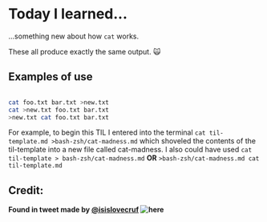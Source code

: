 # Today I learned...

...something new about how `cat` works.

These all produce exactly the same output. 🙀

## Examples of use


```sh

cat foo.txt bar.txt >new.txt
cat >new.txt foo.txt bar.txt
>new.txt cat foo.txt bar.txt
```

For example, to begin this TIL I entered into the terminal `cat til-template.md >bash-zsh/cat-madness.md` which shoveled the contents of the til-template into a new file called cat-madness. I also could have used `cat til-template > bash-zsh/cat-madness.md` **OR** `>bash-zsh/cat-madness.md cat til-template.md`


## Credit:

**Found in tweet made by [@isislovecruf](https://twitter.com/isislovecruft/) ![here](https://cl.ly/2P2q1r0K3n0e/download/Image%202017-07-31%20at%201.42.14%20PM.png)**
